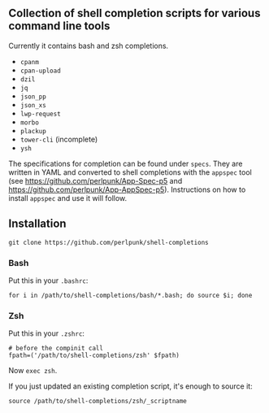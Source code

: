 ## Collection of shell completion scripts for various command line tools

Currently it contains bash and zsh completions.

* `cpanm`
* `cpan-upload`
* `dzil`
* `jq`
* `json_pp`
* `json_xs`
* `lwp-request`
* `morbo`
* `plackup`
* `tower-cli` (incomplete)
* `ysh`

The specifications for completion can be found under `specs`. They are written
in YAML and converted to shell completions with the `appspec` tool (see
https://github.com/perlpunk/App-Spec-p5 and
https://github.com/perlpunk/App-AppSpec-p5).
Instructions on how to install `appspec` and use it will follow.

## Installation

    git clone https://github.com/perlpunk/shell-completions

### Bash

Put this in your `.bashrc`:

    for i in /path/to/shell-completions/bash/*.bash; do source $i; done

### Zsh

Put this in your `.zshrc`:

    # before the compinit call
    fpath=('/path/to/shell-completions/zsh' $fpath)

Now `exec zsh`.

If you just updated an existing completion script, it's enough to source it:

    source /path/to/shell-completions/zsh/_scriptname

